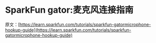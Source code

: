 # SparkFun gator:麦克风连接指南

原文：[https://learn.sparkfun.com/tutorials/sparkfun-gatormicrophone-hookup-guide](https://learn.sparkfun.com/tutorials/sparkfun-gatormicrophone-hookup-guide)